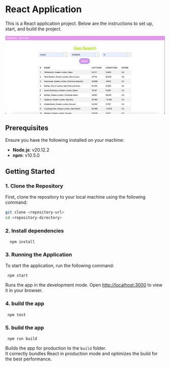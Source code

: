 # React Application

This is a React application project. Below are the instructions to set up, start, and build the project.

![alt text](docs/geo-ui.png)


## Prerequisites

Ensure you have the following installed on your machine:

- **Node.js**: v20.12.2
- **npm**: v10.5.0

## Getting Started

### 1. Clone the Repository

First, clone the repository to your local machine using the following command:

```bash
git clone <repository-url>
cd <repository-directory>
```

### 2. Install dependencies
```
  npm install
  ```

### 3. Running the Application
To start the application, run the following command:
 ```
  npm start
  ```

Runs the app in the development mode.
Open [http://localhost:3000](http://localhost:3000) to view it in your browser.

### 4. build the app
 ```
  npm test
  ```

### 5. build the app
 ```
  npm run build
  ```

Builds the app for production to the `build` folder.\
It correctly bundles React in production mode and optimizes the build for the best performance.

